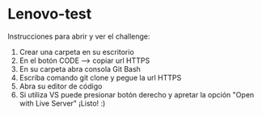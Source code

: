 # Lenovo-test
Instrucciones para abrir y ver el challenge:
1) Crear una carpeta en su escritorio
2) En el botón CODE --> copiar url HTTPS
3) En su carpeta abra consola Git Bash
4) Escriba comando git clone y pegue la url HTTPS
5) Abra su editor de código
6) Si utiliza VS puede presionar botón derecho y apretar la opción "Open with Live Server"
¡Listo! :)